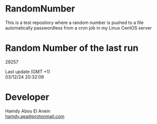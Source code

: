 # RandomNumber    
This is a test repository where a random number is pushed to a file automatically passwordless from a cron job in my Linux CentOS server    
# Random Number of the last run   
29257
      
Last update (GMT +1)    
03/12/24 20:32:09
# Developer    
Hamdy Abou El Anein   
hamdy.aea@protonmail.com
